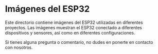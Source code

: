 # Imágenes del ESP32

Este directorio contiene imágenes del ESP32 utilizadas en diferentes proyectos. Las imágenes muestran el ESP32 conectado a diferentes dispositivos y sensores, así como en diferentes configuraciones.

Si tienes alguna pregunta o comentario, no dudes en ponerte en contacto con nosotros.
